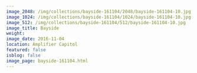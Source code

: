 ```yaml
---
image_2048: /img/collections/bayside-161104/2048/bayside-161104-10.jpg
image_1024: /img/collections/bayside-161104/1024/bayside-161104-10.jpg
image_512: /img/collections/bayside-161104/512/bayside-161104-10.jpg
image_title: Bayside
weight: 
image_date: 2016-11-04
location: Amplifier Capitol
featured: false
isblog: false
image_page: bayside-161104.html
---
```

